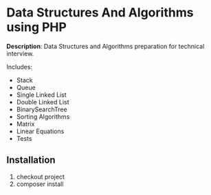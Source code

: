 Data Structures And Algorithms using PHP
========================================

**Description**: Data Structures and Algorithms preparation for technical interview. 

Includes:
 - Stack
 - Queue
 - Single Linked List
 - Double Linked List
 - BinarySearchTree
 - Sorting Algorithms
 - Matrix 
 - Linear Equations
 - Tests
 
## Installation

1. checkout project
2. composer install
